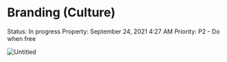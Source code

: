 # Branding (Culture)

Status: In progress
Property: September 24, 2021 4:27 AM
Priority: P2 - Do when free

![Untitled](Branding%20(Culture)%203d19af21cf8642a0ae9530e08a703778/Untitled.png)